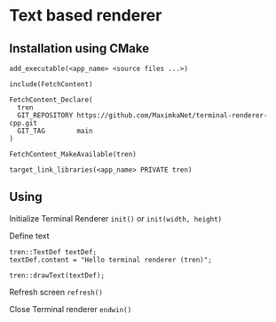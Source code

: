 # Text based renderer

## Installation using CMake

```
add_executable(<app_name> <source files ...>)

include(FetchContent)

FetchContent_Declare(
  tren
  GIT_REPOSITORY https://github.com/MaximkaNet/terminal-renderer-cpp.git
  GIT_TAG        main
)

FetchContent_MakeAvailable(tren)

target_link_libraries(<app_name> PRIVATE tren)
```

## Using
Initialize Terminal Renderer
`init()` or `init(width, height)`

Define text
```
tren::TextDef textDef;
textDef.content = "Hello terminal renderer (tren)";

tren::drawText(textDef);
```

Refresh screen
`refresh()`

Close Terminal renderer
`endwin()`